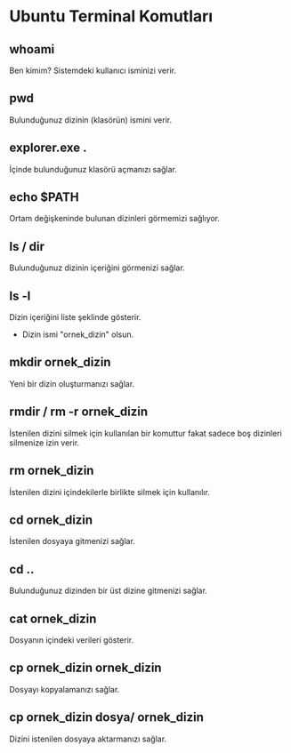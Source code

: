 # Ubuntu Terminal Komutları

## whoami 
Ben kimim? Sistemdeki kullanıcı isminizi verir.

## pwd 
Bulunduğunuz dizinin (klasörün) ismini verir.

## explorer.exe .
İçinde bulunduğunuz klasörü açmanızı sağlar.

## echo $PATH
Ortam değişkeninde bulunan dizinleri görmemizi sağlıyor.

## ls / dir
Bulunduğunuz dizinin içeriğini görmenizi sağlar.

## ls -l 
Dizin içeriğini liste şeklinde gösterir.

+ Dizin ismi "ornek_dizin" olsun.

## mkdir ornek_dizin
Yeni bir dizin oluşturmanızı sağlar.

## rmdir / rm -r ornek_dizin
İstenilen dizini silmek için kullanılan bir komuttur fakat sadece boş dizinleri silmenize izin verir.

## rm ornek_dizin
İstenilen dizini içindekilerle birlikte silmek için kullanılır.

## cd ornek_dizin
İstenilen dosyaya gitmenizi sağlar.

## cd ..
Bulunduğunuz dizinden bir üst dizine gitmenizi sağlar.

## cat ornek_dizin 
Dosyanın içindeki verileri gösterir.	

## cp ornek_dizin ornek_dizin 
Dosyayı kopyalamanızı sağlar.

## cp ornek_dizin dosya/ ornek_dizin
Dizini istenilen dosyaya aktarmanızı sağlar.

